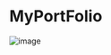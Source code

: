 # MyPortFolio
![image](https://user-images.githubusercontent.com/96794946/189964793-863b491c-8150-456c-b3aa-b928195e938f.png)
